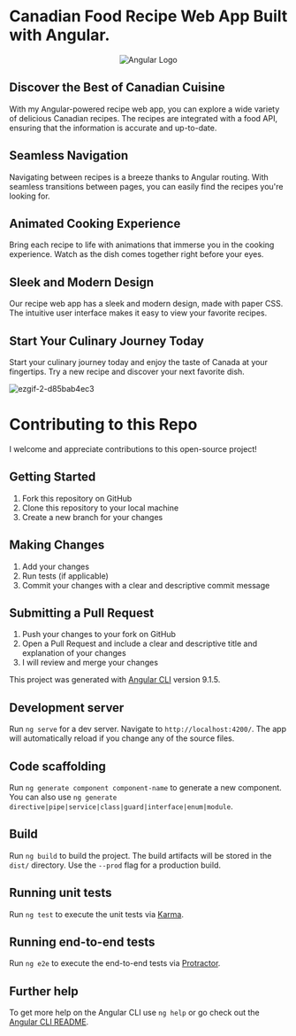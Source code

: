 # Canadian Food Recipe Web App Built with Angular.

<p align="center">
  <img src="https://angular.io/assets/images/logos/angular/angular.png" alt="Angular Logo">
</p>

## Discover the Best of Canadian Cuisine

With my Angular-powered recipe web app, you can explore a wide variety of delicious Canadian recipes. The recipes are integrated with a food API, ensuring that the information is accurate and up-to-date. 

## Seamless Navigation

Navigating between recipes is a breeze thanks to Angular routing. With seamless transitions between pages, you can easily find the recipes you're looking for. 

## Animated Cooking Experience

Bring each recipe to life with animations that immerse you in the cooking experience. Watch as the dish comes together right before your eyes. 

## Sleek and Modern Design

Our recipe web app has a sleek and modern design, made with paper CSS. The intuitive user interface makes it easy to view your favorite recipes. 

## Start Your Culinary Journey Today

Start your culinary journey today and enjoy the taste of Canada at your fingertips. Try a new recipe and discover your next favorite dish.

![ezgif-2-d85bab4ec3](https://user-images.githubusercontent.com/89584431/215365568-1c336e3f-de94-4286-830e-3b082303023a.gif)

# Contributing to this Repo

I welcome and appreciate contributions to this open-source project!

## Getting Started
1. Fork this repository on GitHub
2. Clone this repository to your local machine
3. Create a new branch for your changes

## Making Changes
1. Add your changes
2. Run tests (if applicable)
3. Commit your changes with a clear and descriptive commit message

## Submitting a Pull Request
1. Push your changes to your fork on GitHub
2. Open a Pull Request and include a clear and descriptive title and explanation of your changes
3. I will review and merge your changes

This project was generated with [Angular CLI](https://github.com/angular/angular-cli) version 9.1.5.

## Development server

Run `ng serve` for a dev server. Navigate to `http://localhost:4200/`. The app will automatically reload if you change any of the source files.

## Code scaffolding

Run `ng generate component component-name` to generate a new component. You can also use `ng generate directive|pipe|service|class|guard|interface|enum|module`.

## Build

Run `ng build` to build the project. The build artifacts will be stored in the `dist/` directory. Use the `--prod` flag for a production build.

## Running unit tests

Run `ng test` to execute the unit tests via [Karma](https://karma-runner.github.io).

## Running end-to-end tests

Run `ng e2e` to execute the end-to-end tests via [Protractor](http://www.protractortest.org/).

## Further help

To get more help on the Angular CLI use `ng help` or go check out the [Angular CLI README](https://github.com/angular/angular-cli/blob/master/README.md).
